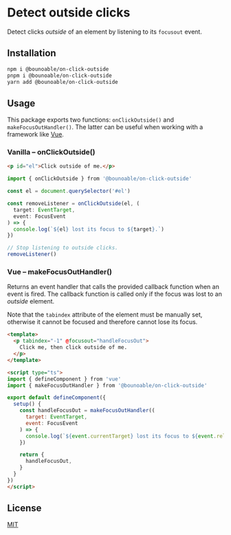 # Detect outside clicks

Detect clicks _outside_ of an element by listening to its `focusout` event.

## Installation

```sh
npm i @bounoable/on-click-outside
pnpm i @bounoable/on-click-outside
yarn add @bounoable/on-click-outside
```

## Usage

This package exports two functions: `onClickOutside()` and
`makeFocusOutHandler()`. The latter can be useful when working with a framework
like [Vue](https://github.com/vuejs/vue).

### Vanilla – onClickOutside()

```html
<p id="el">Click outside of me.</p>
```

```ts
import { onClickOutside } from '@bounoable/on-click-outside'

const el = document.querySelector('#el')

const removeListener = onClickOutside(el, (
  target: EventTarget,
  event: FocusEvent
) => {
  console.log(`${el} lost its focus to ${target}.`)
})

// Stop listening to outside clicks.
removeListener()
```

### Vue – makeFocusOutHandler()

Returns an event handler that calls the provided callback function when an event
is fired. The callback function is called only if the focus was lost to an
_outside_ element.

Note that the `tabindex` attribute of the element must be manually set,
otherwise it cannot be focused and therefore cannot lose its focus.

```html
<template>
  <p tabindex="-1" @focusout="handleFocusOut">
    Click me, then click outside of me.
  </p>
</template>

<script type="ts">
import { defineComponent } from 'vue'
import { makeFocusOutHandler } from '@bounoable/on-click-outside'

export default defineComponent({
  setup() {
    const handleFocusOut = makeFocusOutHandler((
      target: EventTarget,
      event: FocusEvent
    ) => {
      console.log(`${event.currentTarget} lost its focus to ${event.relatedTarget}.`)
    })

    return {
      handleFocusOut,
    }
  }
})
</script>
```

## License

[MIT](./LICENSE)
